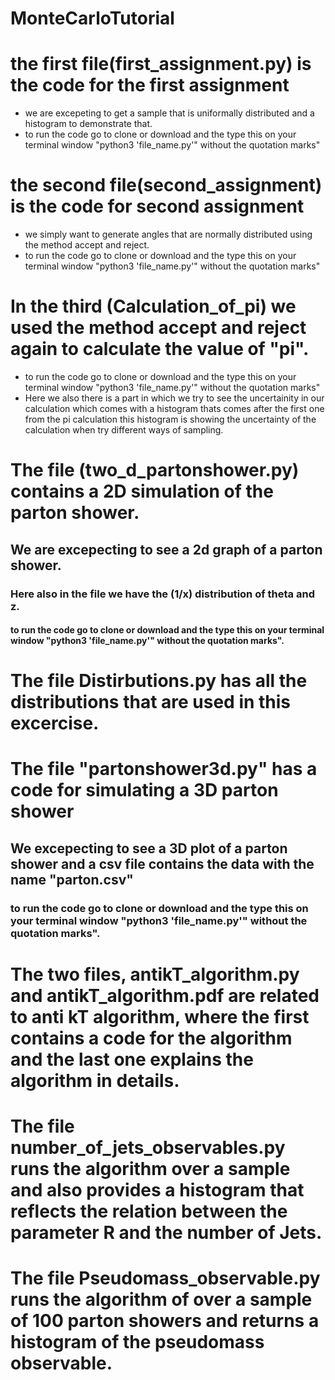 # MonteCarloTutorial

# the first file(first_assignment.py) is the code for the first assignment 
* we are excepeting to get a sample that is uniformally distributed and a histogram to demonstrate that. 
* to run the code go to clone or download and the type this on your terminal window "python3 'file_name.py'" without the quotation marks"

# the second file(second_assignment) is the code for second assignment
* we simply want to generate angles that are normally distributed using the method accept and reject.
* to run the code go to clone or download and the type this on your terminal window "python3 'file_name.py'" without the quotation marks"

# In the third (Calculation_of_pi) we used the method accept and reject again to calculate the value of "pi".
* to run the code go to clone or download and the type this on your terminal window "python3 'file_name.py'" without the quotation marks"
* Here we also there is a part in which we try to see the uncertainity in our calculation which comes with a histogram thats comes after the first one from the pi calculation this histogram is showing the uncertainty of the calculation when try different ways of sampling.
# The file (two_d_partonshower.py) contains a 2D simulation of the parton shower.
## We are excepecting to see a 2d graph of a parton shower.
### Here also in the file we have the (1/x) distribution of theta and z. 
#### to run the code go to clone or download and the type this on your terminal window "python3 'file_name.py'" without the quotation marks".
# The file Distirbutions.py has all the distributions that are used in this excercise.

# The file "partonshower3d.py" has a code for simulating a 3D parton shower
## We excepecting to see a 3D plot of a parton shower and a csv file contains the data with the name "parton.csv"
### to run the code go to clone or download and the type this on your terminal window "python3 'file_name.py'" without the quotation marks".

# The two files, antikT_algorithm.py and antikT_algorithm.pdf are related to anti kT algorithm, where the first contains a code for the algorithm and the last one explains the algorithm in details. 

# The file number_of_jets_observables.py runs the algorithm over a sample and also provides a histogram that reflects the relation between the parameter R and the number of Jets.
# The file Pseudomass_observable.py runs the algorithm of over a sample of 100 parton showers and returns a histogram of the pseudomass observable.
